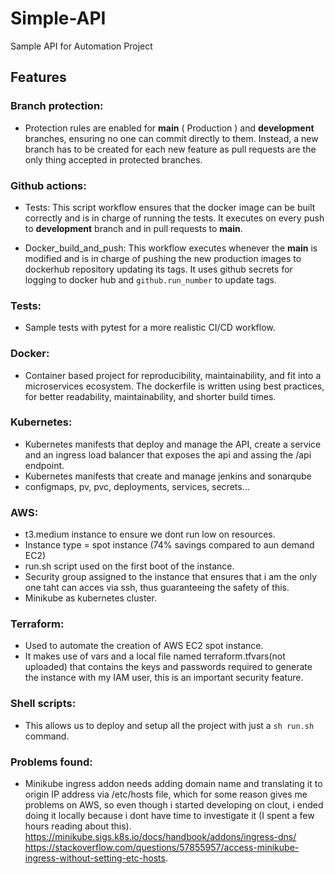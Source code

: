 # Simple-API
Sample API for Automation Project

## Features
### Branch protection:
- Protection rules are enabled for <b>main</b> ( Production ) and <b>development</b> branches, ensuring no one can commit directly to them. Instead, a new branch has to be created for each new feature as pull requests are the only thing accepted in protected branches.

### Github actions:
- Tests: This script workflow ensures that the docker image can be built correctly and is in charge of running the tests. It executes on every push to <b>development</b> branch and in pull requests to <b>main</b>.

- Docker_build_and_push: This workflow executes whenever the <b>main</b> is modified and is in charge of pushing the new production images to dockerhub repository updating its tags. It uses github secrets for logging to docker hub and `github.run_number` to update tags.
  
### Tests:
- Sample tests with pytest for a more realistic CI/CD workflow.
  
### Docker: 
- Container based project for reproducibility, maintainability, and fit into a microservices ecosystem. The dockerfile is written using best practices, for better readability, maintainability, and shorter build times.

### Kubernetes:
- Kubernetes manifests that deploy and manage the API, create a service and an ingress load balancer that exposes the api and assing the /api endpoint.
- Kubernetes manifests that create and manage jenkins and sonarqube
- configmaps, pv, pvc, deployments, services, secrets...

### AWS:
- t3.medium instance to ensure we dont run low on resources.
- Instance type = spot instance (74% savings compared to aun demand EC2)
- run.sh script used on the first boot of the instance.
- Security group assigned to the instance that ensures that i am the only one taht can acces via ssh, thus guaranteeing the safety of this.
- Minikube as kubernetes cluster.

### Terraform:
- Used to automate the creation of AWS EC2 spot instance.
- It makes use of vars and a local file named terraform.tfvars(not uploaded) that contains the keys and passwords required to generate the instance with my IAM user, this is an important security feature.

### Shell scripts:
- This allows us to deploy and setup all the project with just a `sh run.sh` command.
### Problems found:
- Minikube ingress addon needs adding domain name and translating it to origin IP address via /etc/hosts file, which for some reason gives me problems on AWS, so even though i started developing on clout, i ended doing it locally because i dont have time to investigate it (I spent a few hours reading about this). https://minikube.sigs.k8s.io/docs/handbook/addons/ingress-dns/ https://stackoverflow.com/questions/57855957/access-minikube-ingress-without-setting-etc-hosts.
